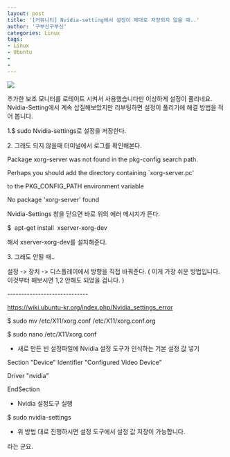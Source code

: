 ```yaml
---
layout: post
title: '[커뮤니티] Nvidia-setting에서 설정이 제대로 저장되지 않을 때..'
author: '구부신구부신'
categories: Linux
tags:
- Linux
- Ubuntu
-
-
---
```



<script> location.href='https://cafe.naver.com/develoid/864031' ; </script>

<p><img src="https://cafeptthumb-phinf.pstatic.net/MjAxOTA0MTVfMjgz/MDAxNTU1MjYwMTAwNDE4.1HO2uYWst6bDHPlbGFn4RBVh7LKTLfWg0cLsDCEo0Ksg.0F-FMIXUREoq9fwDHvPl9bW_9LpbREdRzGEWA1EFxvkg.PNG.kkw2821/%EB%94%94%EB%B2%A8%EB%A1%9C%EC%9D%B4%EB%93%9C_%EA%B8%80%EC%96%91%EC%8B%9D_%EB%94%94%ED%8F%B4%ED%8A%B8.png?type=w740"></p>
<p>추가한 보조 모니터를 로테이트 시켜서 사용했습니다만 이상하게 설정이 풀리네요. Nvidia-Setting에서 계속 삽질해보았지만 리부팅하면 설정이 풀리기에 해결 방법을 적어 봅니다.&nbsp;</p>
<p>1.$&nbsp;sudo Nvidia-settings로 설정을 저장한다.&nbsp;</p>
<p>2. 그래도 되지 않을때&nbsp;터미널에서 로그를 확인해본다.&nbsp;</p>
<p>Package xorg-server was not found in the pkg-config search path.</p>
<p>Perhaps you should add the directory containing `xorg-server.pc'</p>
<p>to the PKG_CONFIG_PATH environment variable</p>
<p>No package 'xorg-server' found</p>
<p>Nvidia-Settings 창을 닫으면 바로 위의 에러 메시지가 뜬다.&nbsp;</p>
<p>$&nbsp; apt-get install&nbsp; xserver-xorg-dev</p>
<p>해서 xserver-xorg-dev를 설치해준다.&nbsp;</p>
<p>3. 그래도 안될 때..</p>
<p>설정 -&gt; 장치 -&gt; 디스플레이에서 방향을 직접 바꿔준다. ( 이게 가장 쉬운 방법입니다. 이것부터 해보시면 1,2 안해도 되었을 겁니다. )</p>
<p>-----------------------------</p>
<p><a href="https://wiki.ubuntu-kr.org/index.php/Nvidia_settings_error">https://wiki.ubuntu-kr.org/index.php/Nvidia_settings_error</a></p>
<p><p>$ sudo mv /etc/X11/xorg.conf /etc/X11/xorg.conf.org</pre><p>$ sudo nano /etc/X11/xorg.conf</pre></p>
<ul ><li >새로 만든 빈 설정파일에 Nvidia 설정 도구가 인식하는 기본 설정 값 넣기</li></ul><p>Section "Device"    Identifier     "Configured Video Device"    </pre><p>Driver         "nvidia"</pre><p>EndSection</pre></p>
<ul ><li >Nvidia 설정도구 실행</li></ul><p>$ sudo nvidia-settings</pre></p>
<ul ><li >위 방법 대로 진행하시면 설정 도구에서 설정 값 저장이 가능합니다.</li></ul><p>라는 군요.&nbsp;</p>
</p>
</p>
